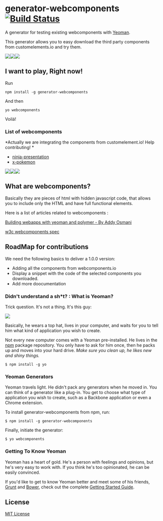 # generator-webcomponents [![Build Status](https://secure.travis-ci.org/rafinskipg/generator-webcomponents.png?branch=master)](https://travis-ci.org/rafinskipg/generator-webcomponents)

A generator for testing existing webcomponents with [Yeoman](http://yeoman.io).

This generator allows you to easy download the third party components from customelements.io and try them.

![](http://customelements.io/img/logo.png)![](http://customelements.io/img/logo.png)![](http://customelements.io/img/logo.png)

## I want to play, Right now!

Run 
`````
npm install -g generator-webcomponents
``````
And then 
``````
yo webcomponents
``````

Voilá!

### List of webcomponents
*Actually we are integrating the components from customelement.io! Help contributing! *
* [ninja-presentation](https://github.com/viniciusalmeida/ninja-presentation)
* [x-pokemon](https://github.com/passy/x-pokemon)

![](http://customelements.io/img/logo.png)![](http://customelements.io/img/logo.png)![](http://customelements.io/img/logo.png)

## What are webcomponents?

Basically they are pieces of html with hidden javascript code, that allows you to include only the HTML and have full functional elements.

Here is a list of articles related to webcomponents : 

[Building webapps with yeoman and polymer - By Addy Osmani](http://www.html5rocks.com/en/tutorials/webcomponents/yeoman/?redirect_from_locale=es)

[w3c webcomponents spec](http://www.w3.org/TR/2013/WD-components-intro-20130606/)

## RoadMap for contributions

We need the following basics to deliver a 1.0.0 version:

* Adding all the components from webcomponents.io
* Display a snippet with the code of the selected components you downloaded.
* Add more doocumentation

### Didn't understand a sh*t? : What is Yeoman?

Trick question. It's not a thing. It's this guy:

![](http://i.imgur.com/JHaAlBJ.png)

Basically, he wears a top hat, lives in your computer, and waits for you to tell him what kind of application you wish to create.

Not every new computer comes with a Yeoman pre-installed. He lives in the [npm](https://npmjs.org) package repository. You only have to ask for him once, then he packs up and moves into your hard drive. *Make sure you clean up, he likes new and shiny things.*

```
$ npm install -g yo
```

### Yeoman Generators

Yeoman travels light. He didn't pack any generators when he moved in. You can think of a generator like a plug-in. You get to choose what type of application you wish to create, such as a Backbone application or even a Chrome extension.

To install generator-webcomponents from npm, run:

```
$ npm install -g generator-webcomponents
```

Finally, initiate the generator:

```
$ yo webcomponents
```

### Getting To Know Yeoman

Yeoman has a heart of gold. He's a person with feelings and opinions, but he's very easy to work with. If you think he's too opinionated, he can be easily convinced.

If you'd like to get to know Yeoman better and meet some of his friends, [Grunt](http://gruntjs.com) and [Bower](http://bower.io), check out the complete [Getting Started Guide](https://github.com/yeoman/yeoman/wiki/Getting-Started).


## License

[MIT License](http://en.wikipedia.org/wiki/MIT_License)
